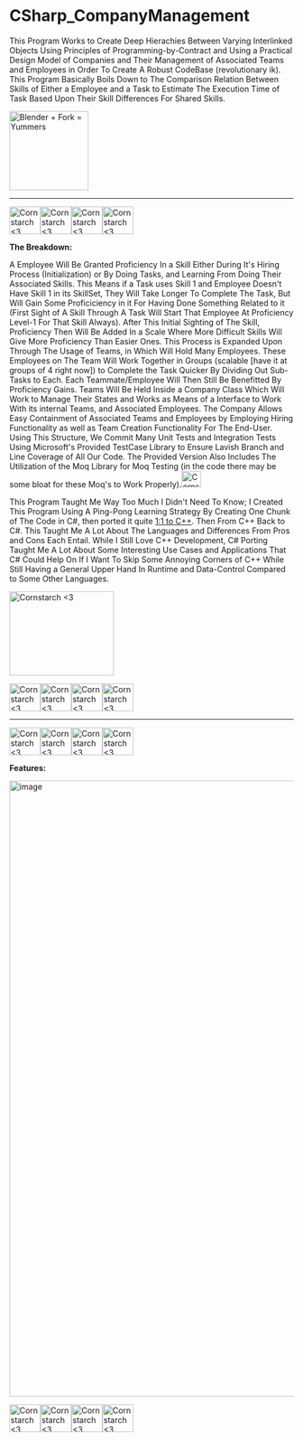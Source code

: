 # CSharp_CompanyManagement
This Program Works to Create Deep Hierachies Between Varying Interlinked Objects Using Principles of Programming-by-Contract and Using a Practical Design Model of Companies and Their Management of Associated Teams and Employees in Order To Create A Robust CodeBase (revolutionary ik).
This Program Basically Boils Down to The Comparison Relation Between Skills of Either a Employee and a Task to Estimate The Execution Time of Task
Based Upon Their Skill Differences For Shared Skills. 

<img src="https://media.giphy.com/media/heIX5HfWgEYlW/giphy.gif" alt="Blender + Fork = Yummers" width="140" height="140">

----------------------------------------------------------------------------

<img src="https://github.com/Kingerthanu/CSharp_CompanyManagement/assets/76754592/8129338e-56f7-4fcd-8187-b6d59a96830f" alt="Cornstarch <3" width="55" height="49"><img src="https://github.com/Kingerthanu/CSharp_CompanyManagement/assets/76754592/8129338e-56f7-4fcd-8187-b6d59a96830f" alt="Cornstarch <3" width="55" height="49"><img src="https://github.com/Kingerthanu/CSharp_CompanyManagement/assets/76754592/8129338e-56f7-4fcd-8187-b6d59a96830f" alt="Cornstarch <3" width="55" height="49"><img src="https://github.com/Kingerthanu/CSharp_CompanyManagement/assets/76754592/8129338e-56f7-4fcd-8187-b6d59a96830f" alt="Cornstarch <3" width="55" height="49">


**The Breakdown:**

A Employee Will Be Granted Proficiency In a Skill Either During It's Hiring Process (Initialization)
or By Doing Tasks, and Learning From Doing Their Associated Skills. This Means if a Task uses Skill 1 and Employee Doesn't Have Skill 1 in its SkillSet,
They Will Take Longer To Complete The Task, But Will Gain Some Proficiciency in it For Having Done Something Related to it (First Sight of A Skill Through
A Task Will Start That Employee At Proficiency Level-1 For That Skill Always). After This Initial Sighting of The Skill, Proficiency Then Will Be Added In a Scale
Where More Difficult Skills Will Give More Proficiency Than Easier Ones. This Process is Expanded Upon Through The Usage of Teams, in Which Will Hold Many Employees.
These Employees on The Team Will Work Together in Groups (scalable [have it at groups of 4 right now]) to Complete the Task Quicker By Dividing Out Sub-Tasks to Each. Each
Teammate/Employee Will Then Still Be Benefitted By Proficiency Gains.
Teams Will Be Held Inside a Company Class Which Will Work to Manage Their States and Works as Means of a Interface to Work With its internal Teams, and Associated Employees.
The Company Allows Easy Containment of Associated Teams and Employees by Employing Hiring Functionality as well as Team Creation Functionality For The End-User.
Using This Structure, We Commit Many Unit Tests and Integration Tests Using Microsoft's Provided TestCase Library to Ensure Lavish Branch and Line Coverage of All Our Code.
The Provided Version Also Includes The Utilization of the Moq Library for Moq Testing (in the code there may be some bloat for these Moq's to Work Properly).<img src="https://github.com/Kingerthanu/CSharp_CompanyManagement/assets/76754592/257846bd-0909-485a-a086-a17ad5902a18" alt="Cornstarch <3" width="35" height="29">


This Program Taught Me Way Too Much I Didn't Need To Know; I Created This Program Using A Ping-Pong Learning Strategy By Creating One Chunk of The Code in C#, then ported it quite <a href="https://github.com/Kingerthanu/CPP_Dynamic_CompanyManagement">1:1 to C++</a>. Then From C++ Back to C#. This Taught Me A Lot About The Languages and Differences From Pros and Cons Each Entail. While I Still Love C++ Development, C# Porting Taught Me A Lot About Some Interesting Use Cases and Applications That C# Could Help On
If I Want To Skip Some Annoying Corners of C++ While Still Having a General Upper Hand In Runtime and Data-Control Compared to Some Other Languages. 

<img src="https://github.com/Kingerthanu/CSharp_CompanyManagement/assets/76754592/f4438ddb-2039-4391-8f08-e488995e1658" alt="Cornstarch <3" width="185" height="149">


<img src="https://github.com/Kingerthanu/CSharp_CompanyManagement/assets/76754592/e74c93ac-7dec-4bf0-ab32-9deeca82cfdc" alt="Cornstarch <3" width="55" height="49"><img src="https://github.com/Kingerthanu/CSharp_CompanyManagement/assets/76754592/e74c93ac-7dec-4bf0-ab32-9deeca82cfdc" alt="Cornstarch <3" width="55" height="49"><img src="https://github.com/Kingerthanu/CSharp_CompanyManagement/assets/76754592/e74c93ac-7dec-4bf0-ab32-9deeca82cfdc" alt="Cornstarch <3" width="55" height="49"><img src="https://github.com/Kingerthanu/CSharp_CompanyManagement/assets/76754592/e74c93ac-7dec-4bf0-ab32-9deeca82cfdc" alt="Cornstarch <3" width="55" height="49">

----------------------------------------------------------------------------

<img src="https://github.com/Kingerthanu/CSharp_CompanyManagement/assets/76754592/8abb7596-1f2d-455b-b79d-9c4c33dafe9e" alt="Cornstarch <3" width="55" height="49"><img src="https://github.com/Kingerthanu/CSharp_CompanyManagement/assets/76754592/8abb7596-1f2d-455b-b79d-9c4c33dafe9e" alt="Cornstarch <3" width="55" height="49"><img src="https://github.com/Kingerthanu/CSharp_CompanyManagement/assets/76754592/8abb7596-1f2d-455b-b79d-9c4c33dafe9e" alt="Cornstarch <3" width="55" height="49"><img src="https://github.com/Kingerthanu/CSharp_CompanyManagement/assets/76754592/8abb7596-1f2d-455b-b79d-9c4c33dafe9e" alt="Cornstarch <3" width="55" height="49">

**Features:**

<img width="1090" alt="image" src="https://github.com/Kingerthanu/CSharp_CompanyManagement/assets/76754592/6d351b7b-ffe7-4d31-b227-5f3c3706c2a4">


<img src="https://github.com/Kingerthanu/CSharp_CompanyManagement/assets/76754592/0c3e31d3-1581-4c09-afa9-3e98f2602a97" alt="Cornstarch <3" width="55" height="49"><img src="https://github.com/Kingerthanu/CSharp_CompanyManagement/assets/76754592/0c3e31d3-1581-4c09-afa9-3e98f2602a97" alt="Cornstarch <3" width="55" height="49"><img src="https://github.com/Kingerthanu/CSharp_CompanyManagement/assets/76754592/0c3e31d3-1581-4c09-afa9-3e98f2602a97" alt="Cornstarch <3" width="55" height="49"><img src="https://github.com/Kingerthanu/CSharp_CompanyManagement/assets/76754592/0c3e31d3-1581-4c09-afa9-3e98f2602a97" alt="Cornstarch <3" width="55" height="49">
